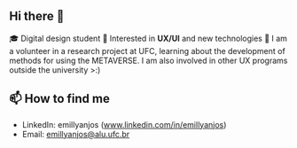 ## Hi there 👋

<!--
**emillyanjosm/emillyanjosm** is a ✨ _special_ ✨ repository because its `README.md` (this file) appears on your GitHub profile.

Here are some ideas to get you started:

- 🔭 I’m currently working on ...
- 🌱 I’m currently learning ...
- 👯 I’m looking to collaborate on ...
- 🤔 I’m looking for help with ...
- 💬 Ask me about ...
- 📫 How to reach me: ...
- 😄 Pronouns: ...
- ⚡ Fun fact: ...
-->
🎓 Digital design student
🎨 Interested in **UX/UI** and new technologies
🌱 I am a volunteer in a research project at UFC, learning about the development of methods for using the METAVERSE. I am also involved in other UX programs outside the university >:)

## 📫 How to find me 
- LinkedIn: emillyanjos (www.linkedin.com/in/emillyanjos)  
- Email: emillyanjos@alu.ufc.br
